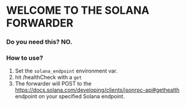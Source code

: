 # WELCOME TO THE SOLANA FORWARDER

### Do you need this? NO.

### How to use?
1) Set the `solana_endpoint` environment var.
2) hit <HOST>/healthCheck with a `get`
3) The forwarder will POST to the https://docs.solana.com/developing/clients/jsonrpc-api#gethealth endpoint on your specified Solana endpoint.



